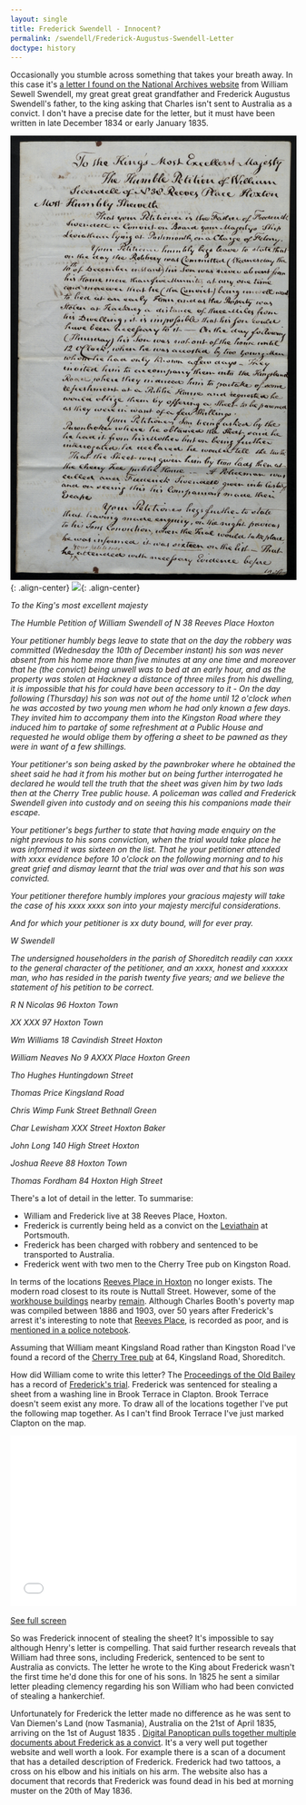 ```yaml
---
layout: single
title: Frederick Swendell - Innocent?
permalink: /swendell/Frederick-Augustus-Swendell-Letter
doctype: history
---
```


Occasionally you stumble across something that takes your breath away. In this case it's [a letter I found on the National Archives website](https://discovery.nationalarchives.gov.uk/details/r/C16685272) from William Sewell Swendell, my great great great grandfather and Frederick Augustus Swendell's father, to the king asking that Charles isn't sent to Australia as a convict. I don't have a precise date for the letter, but it must have been written in late December 1834 or early January 1835.

![](/images/TNA_CCC_HO17_115_00317.jpg){: .align-center}
![](/images/TNA_CCC_HO17_115_00318.jpg){: .align-center}

*To the King's most excellent majesty*

*The Humble Petition of William Swendell of N 38 Reeves Place Hoxton*

*Your petitioner humbly begs leave to state that on the day the robbery was committed (Wednesday the 10th of December instant) his son was never absent from his home more than five minutes at any one time and moreover that he (the convict) being unwell was to bed at an early hour, and as the property was stolen at Hackney a distance of three miles from his dwelling, it is impossible that his for could have been accessory to it - On the day following (Thursday) his son was not out of the home until 12 o'clock when he was accosted by two young men whom he had only known a few days. They invited him to accompany them into the Kingston Road where they induced him to partake of some refreshment at a Public House and requested he would oblige them by offering a sheet to be pawned as they were in want of a few shillings.*

*Your petitioner's son being asked by the pawnbroker where he obtained the sheet said he had it from his mother but on being further interrogated he declared he would tell the truth that the sheet was given him by two lads then at the Cherry Tree public house. A policeman was called and Frederick Swendell given into custody and on seeing this his companions made their escape.*

*Your petitioner's begs further to state that having made enquiry on the night previous to his sons conviction, when the trial would take place he was informed it was sixteen on the list. That he your petitioner attended with xxxx evidence before 10 o'clock on the following morning and to his great grief and dismay learnt that the trial was over and that his son was convicted.*

*Your petitioner therefore humbly implores your gracious majesty will take the case of his xxxx  xxxx son into your majesty merciful considerations.*

*And for which your petitioner is xx duty bound, will for ever pray.*

*W Swendell*

*The undersigned householders in the parish of Shoreditch readily can xxxx to the general character of the petitioner, and an xxxx, honest and xxxxxx man, who has resided in the parish twenty five years; and we believe the statement of his petition to be correct.*

*R N Nicolas 96 Hoxton Town*

*XX XXX 97 Hoxton Town*

*Wm Williams 18 Cavindish Street Hoxton*

*William Neaves No 9 AXXX Place Hoxton Green*

*Tho Hughes Huntingdown Street*

*Thomas Price Kingsland Road*

*Chris Wimp Funk Street Bethnall Green*

*Char Lewisham XXX Street Hoxton Baker*

*John Long 140 High Street Hoxton*

*Joshua Reeve 88 Hoxton Town*

*Thomas Fordham 84 Hoxton High Street*

There's a lot of detail in the letter. To summarise:

- William and Frederick live at 38 Reeves Place, Hoxton.
- Frederick is currently being held as a convict on the [Leviathain](https://en.wikipedia.org/wiki/List_of_British_prison_hulks) at Portsmouth.
- Frederick has been charged with robbery and sentenced to be transported to Australia.
- Frederick went with two men to the Cherry Tree pub on Kingston Road.

In terms of the locations [Reeves Place in Hoxton](https://maps.nls.uk/view/103313000#zoom=6&lat=8813&lon=6303&layers=BT) no longer exists. The modern road closest to its route is Nuttall Street. However, some of the [workhouse buildings](https://www.workhouses.org.uk/Shoreditch/) nearby [remain](https://en.wikipedia.org/wiki/St_Leonard%27s_Hospital,_Hackney). Although Charles Booth's poverty map was compiled between 1886 and 1903, over 50 years after Frederick's arrest it's interesting to note that [Reeves Place](https://booth.lse.ac.uk/map/16/-0.0790/51.5344/100/0?marker=533333,183469), is recorded as poor, and is [mentioned in a police notebook](https://booth.lse.ac.uk/notebooks/b352#?cv=57&c=0&m=0&s=0&z=2260.156%2C884.6968%2C4082.205%2C2428.0148).

Assuming that William meant Kingsland Road rather than Kingston Road I've found a record of the [Cherry Tree pub](https://pubwiki.co.uk/LondonPubs/Shoreditch/CherryTree.shtml) at 64, Kingsland Road, Shoreditch. 

How did William come to write this letter? The [Proceedings of the Old Bailey](https://www.oldbaileyonline.org/static/Proceedings.jsp) has a record of [Frederick's trial](https://www.oldbaileyonline.org/browse.jsp?div=t18341205-284). Frederick was sentenced for stealing a sheet from a washing line in Brook Terrace in Clapton. Brook Terrace doesn't seem exist any more. To draw all of the locations together I've put the following map together. As I can't find Brook Terrace I've just marked Clapton on the map.

<iframe width="100%" height="300px" frameborder="0" allowfullscreen src="//umap.openstreetmap.fr/en/map/frederick-augustus-swendell_823875?scaleControl=false&miniMap=false&scrollWheelZoom=false&zoomControl=true&allowEdit=false&moreControl=false&searchControl=null&tilelayersControl=null&embedControl=null&datalayersControl=null&onLoadPanel=undefined&captionBar=false#12/51.5470/-0.0642"></iframe><p><a href="//umap.openstreetmap.fr/en/map/frederick-augustus-swendell_823875">See full screen</a></p>

So was Frederick innocent of stealing the sheet? It's impossible to say although Henry's letter is compelling. That said further research reveals that William had three sons, including Frederick, sentenced to be sent to Australia as convicts. The letter he wrote to the King about Frederick wasn't the first time he'd done this for one of his sons. In 1825 he sent a similar letter pleading clemency regarding his son William who had been convicted of stealing a hankerchief.

Unfortunately for Frederick the letter made no difference as he was sent to Van Diemen's Land (now Tasmania), Australia on the 21st of April 1835, arriving on the 1st of August 1835 . [Digital Panoptican pulls together multiple documents about Frederick as a convict](https://www.digitalpanopticon.org/life?id=obpdef1-284-18341205). It's a very well put together website and well worth a look. For example there is a scan of a document that has a detailed description of Frederick. Frederick had two tattoos, a cross on his elbow and his initials on his arm. The website also has a document that records that Frederick was found dead in his bed at morning muster on the 20th of May 1836.
